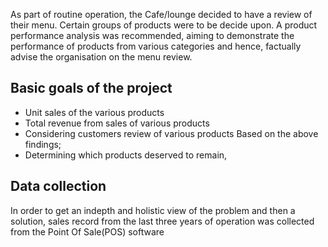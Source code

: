 As part of routine operation, the Cafe/lounge decided to have a review of their menu. Certain groups of products were to be decide upon. A product performance analysis was recommended, aiming to demonstrate the performance of products from various categories and hence, factually advise the organisation on the menu review.
## Basic goals of the project
* Unit sales of the various products
* Total revenue from sales of various products
* Considering customers review of various products
   Based on the above findings;
* Determining which products deserved to remain,
## Data collection
In order to get an indepth and holistic view of the problem and then a solution, sales record from the last three years of operation was collected from the Point Of Sale(POS) software

